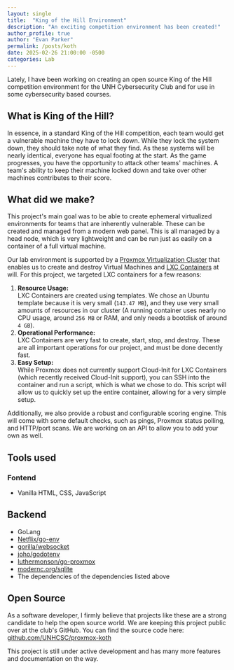 ```yaml
---
layout: single
title:  "King of the Hill Environment"
description: "An exciting competition environment has been created!"
author_profile: true
author: "Evan Parker"
permalink: /posts/koth
date: 2025-02-26 21:00:00 -0500
categories: Lab
---
```


Lately, I have been working on creating an open source King of the Hill competition environment for the UNH Cybersecurity Club and for use in some cybersecurity based courses.

## What is King of the Hill?

In essence, in a standard King of the Hill competition, each team would get a vulnerable machine they have to lock down. While they lock the system down, they should take note of what they find. As these systems will be nearly identical, everyone has equal footing at the start. As the game progresses, you have the opportunity to attack other teams' machines. A team's ability to keep their machine locked down and take over other machines contributes to their score.

## What did we make?

This project's main goal was to be able to create ephemeral virtualized environments for teams that are inherently vulnerable. These can be created and managed from a modern web panel. This is all managed by a head node, which is very lightweight and can be run just as easily on a container of a full virtual machine.

Our lab environment is supported by a [Proxmox Virtualization Cluster](https://proxmox.com/en/) that enables us to create and destroy Virtual Machines and [LXC Containers](https://linuxcontainers.org/lxc/introduction/) at will. For this project, we targeted LXC containers for a few reasons:

1. **Resource Usage:** <br />
    LXC Containers are created using templates. We chose an Ubuntu template because it is very small (`143.47 MB`), and they use very small amounts of resources in our cluster (A running container uses nearly no CPU usage, around `256 MB` or RAM, and only needs a bootdisk of around `4 GB`).
2. **Operational Performance:** <br />
    LXC Containers are very fast to create, start, stop, and destroy. These are all important operations for our project, and must be done decently fast.
3. **Easy Setup:** <br />
    While Proxmox does not currently support Cloud-Init for LXC Containers (which recently received Cloud-Init support), you can SSH into the container and run a script, which is what we chose to do. This script will allow us to quickly set up the entire container, allowing for a very simple setup.

Additionally, we also provide a robust and configurable scoring engine. This will come with some default checks, such as pings, Proxmox status polling, and HTTP/port scans. We are working on an API to allow you to add your own as well.

## Tools used

### Fontend

- Vanilla HTML, CSS, JavaScript

## Backend

- GoLang
- [Netflix/go-env](https://github.com/Netflix/go-env)
- [gorilla/websocket](https://github.com/gorilla/websocket)
- [joho/godotenv](https://github.com/joho/godotenv)
- [luthermonson/go-proxmox](https://github.com/luthermonson/go-proxmox)
- [modernc.org/sqlite](https://modernc.org/sqlite)
- The dependencies of the dependencies listed above

## Open Source

As a software developer, I firmly believe that projects like these are a strong candidate to help the open source world. We are keeping this project public over at the club's GitHub. You can find the source code here: [github.com/UNHCSC/proxmox-koth](https://github.com/UNHCSC/proxmox-koth)

This project is still under active development and has many more features and documentation on the way.
